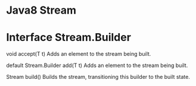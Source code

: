 # Java8 Stream


Interface Stream.Builder<T>
===
void 	accept(T t)
Adds an element to the stream being built.

default Stream.Builder<T> 	add(T t)
Adds an element to the stream being built.

Stream<T> 	build()
Builds the stream, transitioning this builder to the built state.